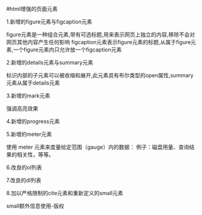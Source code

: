 #html增强的页面元素

1.新增的figure元素与figcaption元素

figure元素是一种组合元素,带有可选标题,用来表示网页上独立的内容,移除不会对网页其他内容产生任何影响
figcaption元素表示figure元素的标题,从属于figure元素,一个figure元素内只允许放一个figcaption元素


2.新增的details元素与summary元素

标识内部的子元素可以被收缩和展开,此元素具有布尔类型的open属性,summary元素从属于details元素

3.新增的mark元素

强调高亮效果

4.新增的progress元素

5.新增的meter元素

使用 meter 元素来度量给定范围（gauge）内的数据：
例子：磁盘用量、查询结果的相关性，等等。

6.改良的ol列表

7.改良的dl列表

8.加以严格限制的cite元素和重新定义的small元素

small额外信息使用-版权